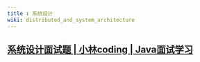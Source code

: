 ```yaml
---
title : 系统设计
wiki: distributed_and_system_architecture
---
```


## [系统设计面试题 | 小林coding | Java面试学习](https://xiaolincoding.com/interview/systemdesign.html#如何设计一个秒杀场景)